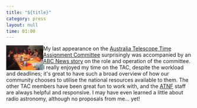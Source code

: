 ```yaml
---
title: "${title}"
category: press
layout: null
time: 01:00
---
```

<!-- converted from blosxom format post by dkg 22.1.2022 -->
<a href="http://www.abc.net.au/news/2015-07-22/astronomers-decide-telescope-access/6639756"><img src="images/tac.jpg" width="100" align="left"></a>
My last appearance on the 
<a href="http://www.atnf.csiro.au/management/tac">Australia Telescope Time Assignment Committee</a>
surprisingly was accompanied by an 
<a href="http://www.abc.net.au/news/2015-07-22/astronomers-decide-telescope-access/6639756">ABC News story</a>
on the role and operation of the committee. I really enjoyed my time on the
TAC, despite the workload and deadlines; it's great to have such a broad
overview of how our community chooses to utilise the national resources
available to them. The other TAC members have been great fun to work with,
and the 
<a href="http://www.atnf.csiro.au">ATNF</a>
staff are always helpful and responsive. I may have even learned
a little about radio astronomy, although no proposals from me... yet!
